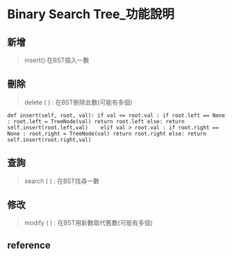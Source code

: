 # Binary Search Tree_功能說明

## 新增
>insert():在BST插入一數
      
## 刪除
>delete ( ) : 在BST刪除此數(可能有多個)

`def insert(self, root, val):
        if val <= root.val :
            if root.left == None :
                root.left = TreeNode(val)
                return root.left
            else:
                return self.insert(root.left,val)   
        elif val > root.val :
            if root.right == None :
                root.right = TreeNode(val)
                return root.right
            else:
                return self.insert(root.right,val)`
## 查詢
>search ( ) : 在BST找尋一數

## 修改
>modify ( ) : 在BST用新數取代舊數(可能有多個)

## reference

